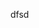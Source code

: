 <!-- echo "Описание">название файла
с помощью этой каманды можно создать файл и поместить
его в внутрь  -->
<!-- git init - инициализирует проект -->
dfsd